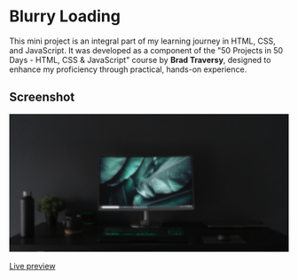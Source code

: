 # Blurry Loading

This mini project is an integral part of my learning journey in HTML, CSS, and JavaScript. It was developed as a component of the "50 Projects in 50 Days - HTML, CSS & JavaScript" course by **Brad Traversy**, designed to enhance my proficiency through practical, hands-on experience.

## Screenshot

![Rotating Navigation](img/blurry_loading.png)

[Live preview](https://milanilic-w28.github.io/blurry-loading/)
